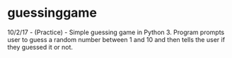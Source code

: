 # guessinggame
10/2/17 - (Practice) - Simple guessing game in Python 3. Program prompts user to guess a random number between 1 and 10 and then tells the user if they guessed it or not.
